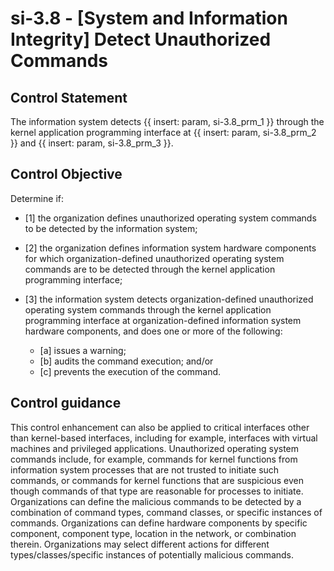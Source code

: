# si-3.8 - \[System and Information Integrity\] Detect Unauthorized Commands

## Control Statement

The information system detects {{ insert: param, si-3.8_prm_1 }} through the kernel application programming interface at {{ insert: param, si-3.8_prm_2 }} and {{ insert: param, si-3.8_prm_3 }}.

## Control Objective

Determine if:

- \[1\] the organization defines unauthorized operating system commands to be detected by the information system;

- \[2\] the organization defines information system hardware components for which organization-defined unauthorized operating system commands are to be detected through the kernel application programming interface;

- \[3\] the information system detects organization-defined unauthorized operating system commands through the kernel application programming interface at organization-defined information system hardware components, and does one or more of the following:

  - \[a\] issues a warning;
  - \[b\] audits the command execution; and/or
  - \[c\] prevents the execution of the command.

## Control guidance

This control enhancement can also be applied to critical interfaces other than kernel-based interfaces, including for example, interfaces with virtual machines and privileged applications. Unauthorized operating system commands include, for example, commands for kernel functions from information system processes that are not trusted to initiate such commands, or commands for kernel functions that are suspicious even though commands of that type are reasonable for processes to initiate. Organizations can define the malicious commands to be detected by a combination of command types, command classes, or specific instances of commands. Organizations can define hardware components by specific component, component type, location in the network, or combination therein. Organizations may select different actions for different types/classes/specific instances of potentially malicious commands.
